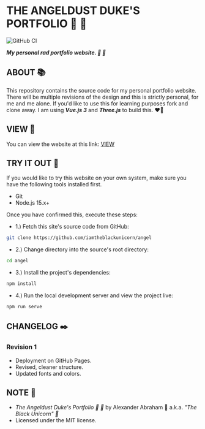 # THE ANGELDUST DUKE'S PORTFOLIO :ribbon: :nail_care:

![GitHub CI](https://github.com/iamtheblackunicorn/angel/actions/workflows/vue.yml/badge.svg)

***My personal rad portfolio website. :ribbon: :nail_care:***

## ABOUT :books:

This repository contains the source code for my personal portfolio website. There will be multiple revisions of the design and this is strictly personal, for me and me alone. If you'd like to use this for learning purposes fork and clone away. I am using ***Vue.js 3*** and ***Three.js*** to build this. :heart_on_fire:

## VIEW :rocket:

You can view the website at this link: [VIEW](https://angeldustduke.dev)

## TRY IT OUT :test_tube:

If you would like to try this website on your own system, make sure you have the following tools installed first.

- Git
- Node.js 15.x+

Once you have confirmed this, execute these steps:

- 1.) Fetch this site's source code from GitHub:

```bash
git clone https://github.com/iamtheblackunicorn/angel
```

- 2.) Change directory into the source's root directory:

```bash
cd angel
```

- 3.) Install the project's dependencies:

```bash
npm install
```

- 4.) Run the local development server and view the project live:

```bash
npm run serve
```

## CHANGELOG :black_nib:

### Revision 1

- Deployment on GitHub Pages.
- Revised, cleaner structure.
- Updated fonts and colors.

## NOTE :scroll:

- *The Angeldust Duke's Portfolio :ribbon: :nail_care:* by Alexander Abraham :black_heart: a.k.a. *"The Black Unicorn" :unicorn:*
- Licensed under the MIT license.
